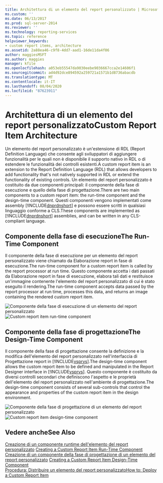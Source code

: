 ```yaml
---
title: Architettura di un elemento del report personalizzato | Microsoft Docs
ms.custom: ''
ms.date: 06/13/2017
ms.prod: sql-server-2014
ms.reviewer: ''
ms.technology: reporting-services
ms.topic: reference
helpviewer_keywords:
- custom report items, architecture
ms.assetid: 2a88ea46-c9f8-4dd7-aad1-16de11da4f06
author: maggiesMSFT
ms.author: maggies
manager: kfile
ms.openlocfilehash: a053eb55547da9030eebe9036667cca2e14606f1
ms.sourcegitcommit: ad4d92dce894592a259721a1571b1d8736abacdb
ms.translationtype: MT
ms.contentlocale: it-IT
ms.lasthandoff: 08/04/2020
ms.locfileid: "87623911"
---
```

# <a name="custom-report-item-architecture"></a><span data-ttu-id="91cca-102">Architettura di un elemento del report personalizzato</span><span class="sxs-lookup"><span data-stu-id="91cca-102">Custom Report Item Architecture</span></span>
  <span data-ttu-id="91cca-103">Un elemento del report personalizzato è un'estensione di RDL (Report Definition Language) che consente agli sviluppatori di aggiungere funzionalità per le quali non è disponibile il supporto nativo in RDL o di estendere le funzionalità dei controlli esistenti.</span><span class="sxs-lookup"><span data-stu-id="91cca-103">A custom report item is an extension to the Report Definition Language (RDL) that allows developers to add functionality that's not natively supported in RDL or extend the functionality of existing controls.</span></span> <span data-ttu-id="91cca-104">Un elemento del report personalizzato è costituito da due componenti principali: il componente della fase di esecuzione e quello della fase di progettazione.</span><span class="sxs-lookup"><span data-stu-id="91cca-104">There are two main components to a custom report item: the run-time component and the design-time component.</span></span> <span data-ttu-id="91cca-105">Questi componenti vengono implementati come assembly [!INCLUDE[dnprdnshort](../../includes/dnprdnshort-md.md)] e possono essere scritti in qualsiasi linguaggio conforme a CLS.</span><span class="sxs-lookup"><span data-stu-id="91cca-105">These components are implemented as [!INCLUDE[dnprdnshort](../../includes/dnprdnshort-md.md)] assemblies, and can be written in any CLS-compliant language.</span></span>  
  
## <a name="the-run-time-component"></a><span data-ttu-id="91cca-106">Componente della fase di esecuzione</span><span class="sxs-lookup"><span data-stu-id="91cca-106">The Run-Time Component</span></span>  
 <span data-ttu-id="91cca-107">Il componente della fase di esecuzione per un elemento del report personalizzato viene chiamato da Elaborazione report in fase di esecuzione.</span><span class="sxs-lookup"><span data-stu-id="91cca-107">The run-time component for a custom report item is called by the report processor at run time.</span></span> <span data-ttu-id="91cca-108">Questo componente accetta i dati passati da Elaborazione report in fase di esecuzione, elabora tali dati e restituisce un'immagine contenente l'elemento del report personalizzato di cui è stato eseguito il rendering.</span><span class="sxs-lookup"><span data-stu-id="91cca-108">The run-time component accepts data passed by the report processor at run time, processes this data, and returns an image containing the rendered custom report item.</span></span>  
  
 <span data-ttu-id="91cca-109">![Componente della fase di esecuzione di un elemento del report personalizzato](../../../2014/reporting-services/media/customreportitemrun-timecomponentarchitecture.gif "Componente della fase di esecuzione di un elemento del report personalizzato")</span><span class="sxs-lookup"><span data-stu-id="91cca-109">![Custom report item run-time component](../../../2014/reporting-services/media/customreportitemrun-timecomponentarchitecture.gif "Custom report item run-time component")</span></span>  
  
## <a name="the-design-time-component"></a><span data-ttu-id="91cca-110">Componente della fase di progettazione</span><span class="sxs-lookup"><span data-stu-id="91cca-110">The Design-Time Component</span></span>  
 <span data-ttu-id="91cca-111">Il componente della fase di progettazione consente la definizione e la modifica dell'elemento del report personalizzato nell'interfaccia di Progettazione report in [!INCLUDE[vsprvs](../../includes/vsprvs-md.md)].</span><span class="sxs-lookup"><span data-stu-id="91cca-111">The design-time component allows the custom report item to be defined and manipulated in the Report Designer interface in [!INCLUDE[vsprvs](../../includes/vsprvs-md.md)].</span></span> <span data-ttu-id="91cca-112">Questo componente è costituito da diversi controlli secondari che definiscono l'aspetto e le proprietà dell'elemento del report personalizzato nell'ambiente di progettazione.</span><span class="sxs-lookup"><span data-stu-id="91cca-112">The design-time component consists of several sub-controls that control the appearance and properties of the custom report item in the design environment.</span></span>  
  
 <span data-ttu-id="91cca-113">![Componente della fase di progettazione di un elemento del report personalizzato](../../../2014/reporting-services/media/customreportitemdesign-timecomponentarchitecture.gif "Componente della fase di progettazione di un elemento del report personalizzato")</span><span class="sxs-lookup"><span data-stu-id="91cca-113">![Custom report item design-time component](../../../2014/reporting-services/media/customreportitemdesign-timecomponentarchitecture.gif "Custom report item design-time component")</span></span>  
  
## <a name="see-also"></a><span data-ttu-id="91cca-114">Vedere anche</span><span class="sxs-lookup"><span data-stu-id="91cca-114">See Also</span></span>  
 <span data-ttu-id="91cca-115">[Creazione di un componente runtime dell'elemento del report personalizzato](../custom-report-items/creating-a-custom-report-item-run-time-component.md) </span><span class="sxs-lookup"><span data-stu-id="91cca-115">[Creating a Custom Report Item Run-Time Component](../custom-report-items/creating-a-custom-report-item-run-time-component.md) </span></span>  
 <span data-ttu-id="91cca-116">[Creazione di un componente della fase di progettazione di un elemento del report personalizzato](../custom-report-items/creating-a-custom-report-item-design-time-component.md) </span><span class="sxs-lookup"><span data-stu-id="91cca-116">[Creating a Custom Report Item Design-Time Component](../custom-report-items/creating-a-custom-report-item-design-time-component.md) </span></span>  
 [<span data-ttu-id="91cca-117">Procedura: Distribuire un elemento del report personalizzato</span><span class="sxs-lookup"><span data-stu-id="91cca-117">How to: Deploy a Custom Report Item</span></span>](../custom-report-items/how-to-deploy-a-custom-report-item.md)  
  
  
